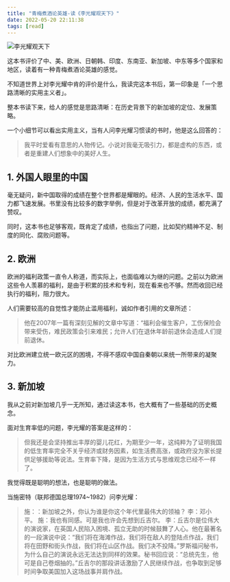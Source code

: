 ```yaml
---
title: "青梅煮酒论英雄-读《李光耀观天下》"
date: 2022-05-20 22:11:38
tags: [read]
---
```


![李光耀观天下](https://img1.doubanio.com/lpic/s33687518.jpg)

这本书评价了中、美、欧洲、日朝韩、印度、东南亚、新加坡、中东等多个国家和地区，读着有一种青梅煮酒论英雄的感觉。

不知道世界上对李光耀中肯的评价是什么，我读完这本书后，第一印象是「一个思路清晰的实用主义者」。

整本书读下来，给人的感觉是思路清晰：在历史背景下的新加坡的定位、发展策略。

一个小细节可以看出实用主义，当有人问李光耀习惯读的书时，他是这么回答的：

> 我平时爱看有意思的人物传记。小说对我毫无吸引力，都是虚构的东西，或者是重建人们想象中的美好人生。

## 1. 外国人眼里的中国

毫无疑问，新中国取得的成绩在整个世界都是耀眼的。经济、人民的生活水平、国力都飞速发展。书里没有比较多的数字举例，但是对于改革开放的成绩，都充满了赞叹。

同时，这本书也足够客观，既肯定了成绩，也指出了问题，比如契约精神不足、制度的同化、腐败问题等。

## 2. 欧洲

欧洲的福利政策一直令人称道，而实际上，也面临难以为继的问题。之前以为欧洲这些令人羡慕的福利，是由于积累的技术和专利，现在看来也不够。然而收回已经执行的福利，阻力很大。

人们需要较高的自觉性才能防止滥用福利，诚如作者引用的文章所述：

> 他在2007年一篇有深刻见解的文章中写道：“福利会催生客户，工伤保险会带来受伤，难民政策会引来难民；允许人们在退休年龄前退休会造成人们提前退休。

对比欧洲建立统一欧元区的困境，不得不感叹中国自秦朝以来统一所带来的凝聚力。

## 3. 新加坡

我从之前对新加坡几乎一无所知，通过读这本书，也大概有了一些基础的历史概念。

面对生育率低的问题，李光耀的答案是这样的：

> 但我还是会坚持推出丰厚的婴儿花红，为期至少一年，这纯粹为了证明我国的低生育率完全不关乎经济或财务因素，如生活费高涨，或政府没为家长提供足够援助等说法。生育率下降，是因为生活方式与思维观念已经不一样了。

我觉得既是聪明的想法，也是聪明的做法。

当施密特（联邦德国总理1974~1982）问李光耀：

> 施：：新加坡之外，你认为谁是你这个年代里最伟大的领袖？
李：邓小平。
施：我也有同感。可是我也许会先想到丘吉尔。
李：丘吉尔是位伟大的演说家，在英国人民陷入困境、孤立无助的时候鼓舞了人心。他在最著名的一段演说中说：“我们将在海滩作战，我们将在敌人的登陆点作战，我们将在田野和街头作战，我们将在山区作战。我们决不投降。”罗斯福问秘书，为什么自己的演说永远无法达到同样的效果。秘书回应说：“总统先生，他可是自己卷烟抽的。”丘吉尔的那段讲话激励了人民继续作战，也争取到足够时间争取美国加入这场战事并肩作战。

